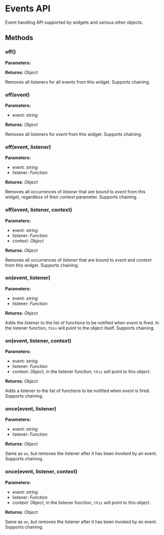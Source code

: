 ---
---
# Events API

Event handling API supported by widgets and various other objects.

## Methods

### off()


**Parameters:** 



**Returns:** *Object*

Removes all listeners for all events from this widget. Supports chaining.

### off(event)


**Parameters:** 

- event: *string*

**Returns:** *Object*

Removes all listeners for *event* from this widget. Supports chaining.

### off(event, listener)


**Parameters:** 

- event: *string*
- listener: *Function*

**Returns:** *Object*

Removes all occurrences of *listener* that are bound to *event* from this widget, regardless of their *context* parameter. Supports chaining.

### off(event, listener, context)


**Parameters:** 

- event: *string*
- listener: *Function*
- context: *Object*

**Returns:** *Object*

Removes all occurrences of *listener* that are bound to *event* and *context* from this widget. Supports chaining.

### on(event, listener)


**Parameters:** 

- event: *string*
- listener: *Function*

**Returns:** *Object*

Adds the *listener* to the list of functions to be notified when *event* is fired. In the listener function, `this` will point to the object itself. Supports chaining.

### on(event, listener, context)


**Parameters:** 

- event: *string*
- listener: *Function*
- context: *Object*, in the listener function, `this` will point to this object.

**Returns:** *Object*

Adds a *listener* to the list of functions to be notified when *event* is fired. Supports chaining.

### once(event, listener)


**Parameters:** 

- event: *string*
- listener: *Function*

**Returns:** *Object*

Same as `on`, but removes the listener after it has been invoked by an event. Supports chaining.

### once(event, listener, context)


**Parameters:** 

- event: *string*
- listener: *Function*
- context: *Object*, in the listener function, `this` will point to this object.

**Returns:** *Object*

Same as `on`, but removes the listener after it has been invoked by an event. Supports chaining.


